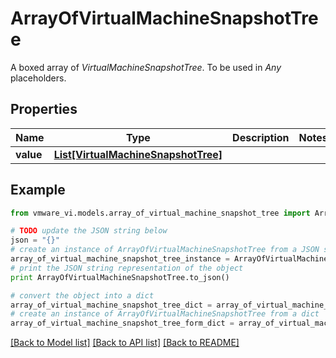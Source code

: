 # ArrayOfVirtualMachineSnapshotTree

A boxed array of *VirtualMachineSnapshotTree*. To be used in *Any* placeholders. 

## Properties
Name | Type | Description | Notes
------------ | ------------- | ------------- | -------------
**value** | [**List[VirtualMachineSnapshotTree]**](VirtualMachineSnapshotTree.md) |  | 

## Example

```python
from vmware_vi.models.array_of_virtual_machine_snapshot_tree import ArrayOfVirtualMachineSnapshotTree

# TODO update the JSON string below
json = "{}"
# create an instance of ArrayOfVirtualMachineSnapshotTree from a JSON string
array_of_virtual_machine_snapshot_tree_instance = ArrayOfVirtualMachineSnapshotTree.from_json(json)
# print the JSON string representation of the object
print ArrayOfVirtualMachineSnapshotTree.to_json()

# convert the object into a dict
array_of_virtual_machine_snapshot_tree_dict = array_of_virtual_machine_snapshot_tree_instance.to_dict()
# create an instance of ArrayOfVirtualMachineSnapshotTree from a dict
array_of_virtual_machine_snapshot_tree_form_dict = array_of_virtual_machine_snapshot_tree.from_dict(array_of_virtual_machine_snapshot_tree_dict)
```
[[Back to Model list]](../README.md#documentation-for-models) [[Back to API list]](../README.md#documentation-for-api-endpoints) [[Back to README]](../README.md)


